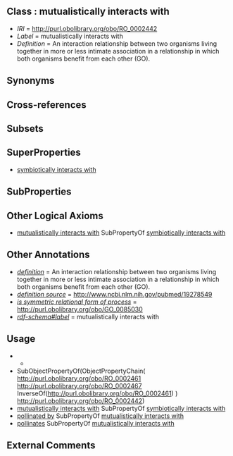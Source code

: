 
## Class : mutualistically interacts with

 * *IRI* = http://purl.obolibrary.org/obo/RO_0002442
 * *Label* = mutualistically interacts with
 * *Definition* = An interaction relationship between two organisms living together in more or less intimate association in a relationship in which both organisms benefit from each other (GO).

## Synonyms


## Cross-references


## Subsets


## SuperProperties

 * [symbiotically interacts with](../../RO/40/RO_0002440.md)

## SubProperties


## Other Logical Axioms

 * [mutualistically interacts with](../../RO/42/RO_0002442.md) SubPropertyOf [symbiotically interacts with](../../RO/40/RO_0002440.md)

## Other Annotations

 * *[definition](../../IAO/15/IAO_0000115.md)* = An interaction relationship between two organisms living together in more or less intimate association in a relationship in which both organisms benefit from each other (GO).
 * *[definition source](../../IAO/19/IAO_0000119.md)* = http://www.ncbi.nlm.nih.gov/pubmed/19278549
 * *[is symmetric relational form of process](../../RO/61/RO_0002561.md)* = http://purl.obolibrary.org/obo/GO_0085030
 * *[rdf-schema#label](../../el/rdf-schema#label.md)* = mutualistically interacts with

## Usage

 * -
 * SubObjectPropertyOf(ObjectPropertyChain( <http://purl.obolibrary.org/obo/RO_0002461> <http://purl.obolibrary.org/obo/RO_0002467> InverseOf(<http://purl.obolibrary.org/obo/RO_0002461>) ) <http://purl.obolibrary.org/obo/RO_0002442>)
 * [mutualistically interacts with](../../RO/42/RO_0002442.md) SubPropertyOf [symbiotically interacts with](../../RO/40/RO_0002440.md)
 * [pollinated by](../../RO/56/RO_0002456.md) SubPropertyOf [mutualistically interacts with](../../RO/42/RO_0002442.md)
 * [pollinates](../../RO/55/RO_0002455.md) SubPropertyOf [mutualistically interacts with](../../RO/42/RO_0002442.md)

## External Comments

